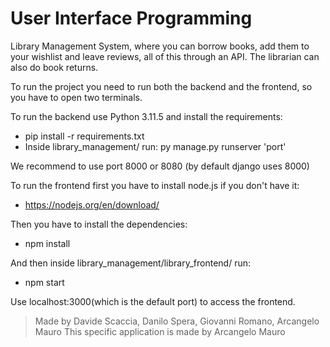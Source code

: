 # User Interface Programming

Library Management System, where you can borrow books, add them to your wishlist and leave reviews, all of this through an API.
The librarian can also do book returns.

To run the project you need to run both the backend and the frontend, so you have to open two terminals.

To run the backend use Python 3.11.5 and install the requirements:  
- pip install -r requirements.txt  
- Inside library_management/ run: py manage.py runserver 'port' 

We recommend to use port 8000 or 8080 (by default django uses 8000)  

To run the frontend first you have to install node.js if you don't have it:
- https://nodejs.org/en/download/

Then you have to install the dependencies:
- npm install

And then inside library_management/library_frontend/ run:
- npm start

Use localhost:3000(which is the default port) to access the frontend.

> Made by Davide Scaccia, Danilo Spera, Giovanni Romano, Arcangelo Mauro
> This specific application is made by Arcangelo Mauro